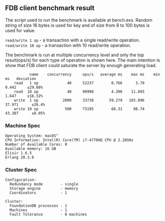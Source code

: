 ## FDB client benchmark result

The script used to run the benchmark is available at bench.exs. Random
string of size 16 bytes is used for key and of size from 8 to 100
bytes is used for value.

`read/write 1 op` -  a transaction with a single read/write operation.<br>
`read/write 10 op` -  a transaction with 10 read/write operation.

The benchmark is run at multiple concurrency level and only the top
result(ops/s) for each type of operation is shown here. The main intention is
show that FDB client could saturate the server by enough generating load.

```
           name    concurrency     ops/s   average ms    max ms    min ms   deviation
    read   1 op             40     52237        0.766      3.79     0.442     ±29.08%
    read  10 op             40     90990        4.396    11.893     1.647     ±16.32%
    write  1 op           2000     33738       59.279   165.896    37.971      ±26.4%
    write 10 op            500     73195        68.31     88.74    43.387      ±8.05%
```

### Machine Spec

```
Operating System: macOS"
CPU Information: Intel(R) Core(TM) i7-4770HQ CPU @ 2.20GHz
Number of Available Cores: 8
Available memory: 16 GB
Elixir 1.6.5
Erlang 20.3.6
```

### Cluster Spec

```
Configuration:
  Redundancy mode        - single
  Storage engine         - memory
  Coordinators           - 1

Cluster:
  FoundationDB processes - 1
  Machines               - 1
  Fault Tolerance        - 0 machines
```
